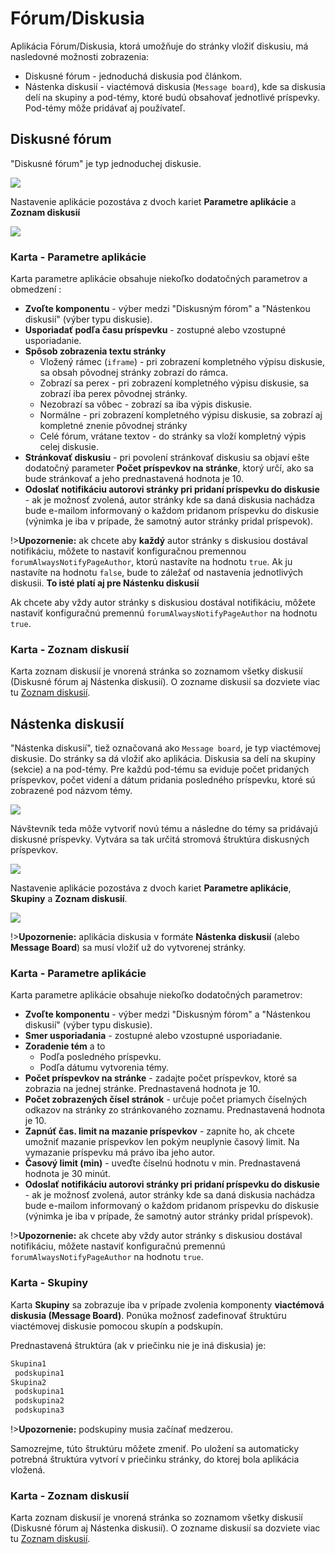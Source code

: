 # Fórum/Diskusia

Aplikácia Fórum/Diskusia, ktorá umožňuje do stránky vložiť diskusiu, má nasledovné možnosti zobrazenia:

- Diskusné fórum - jednoduchá diskusia pod článkom.
- Nástenka diskusií - viactémová diskusia (```Message board```), kde sa diskusia delí na skupiny a pod-témy, ktoré budú obsahovať jednotlivé príspevky. Pod-témy môže pridávať aj používateľ.

## Diskusné fórum

"Diskusné fórum" je typ jednoduchej diskusie.

![](forum-list-forum.png)

Nastavenie aplikácie pozostáva z dvoch kariet **Parametre aplikácie** a **Zoznam diskusií**

![](clasic-forum.png)

### Karta - Parametre aplikácie

Karta parametre aplikácie obsahuje niekoľko dodatočných parametrov a obmedzení :

- **Zvoľte komponentu** - výber medzi "Diskusným fórom" a "Nástenkou diskusií" (výber typu diskusie).
- **Usporiadať podľa času príspevku** - zostupné alebo vzostupné usporiadanie.
- **Spôsob zobrazenia textu stránky**
  - Vložený rámec (`iframe`) - pri zobrazení kompletného výpisu diskusie, sa obsah pôvodnej stránky zobrazí do rámca.
  - Zobrazí sa perex - pri zobrazení kompletného výpisu diskusie, sa zobrazí iba perex pôvodnej stránky.
  - Nezobrazí sa vôbec - zobrazí sa iba výpis diskusie.
  - Normálne - pri zobrazení kompletného výpisu diskusie, sa zobrazí aj kompletné znenie pôvodnej stránky
  - Celé fórum, vrátane textov - do stránky sa vloží kompletný výpis celej diskusie.
- **Stránkovať diskusiu** - pri povolení stránkovať diskusiu sa objaví ešte dodatočný parameter **Počet príspevkov na stránke**, ktorý určí, ako sa bude stránkovať a jeho prednastavená hodnota je 10.
- **Odoslať notifikáciu autorovi stránky pri pridaní príspevku do diskusie** - ak je možnosť zvolená, autor stránky kde sa daná diskusia nachádza bude e-mailom informovaný o každom pridanom príspevku do diskusie (výnimka je iba v prípade, že samotný autor stránky pridal príspevok).

!>**Upozornenie:** ak chcete aby **každý** autor stránky s diskusiou dostával notifikáciu, môžete to nastaviť konfiguračnou premennou  ```forumAlwaysNotifyPageAuthor```, ktorú nastavíte na hodnotu ```true```. Ak ju nastavíte na hodnotu ```false```, bude to záležať od nastavenia jednotlivých diskusii. **To isté platí aj pre Nástenku diskusií**

Ak chcete aby vždy autor stránky s diskusiou dostával notifikáciu, môžete nastaviť konfiguračnú premennú  ```forumAlwaysNotifyPageAuthor``` na hodnotu ```true```.

### Karta - Zoznam diskusií

Karta zoznam diskusií je vnorená stránka so zoznamom všetky diskusií (Diskusné fórum aj Nástenka diskusií). O zozname diskusií sa dozviete viac tu [Zoznam diskusií](forum-list.md).

## Nástenka diskusií

"Nástenka diskusií", tiež označovaná ako ```Message board```, je typ viactémovej diskusie. Do stránky sa dá vložiť ako aplikácia. Diskusia sa delí na skupiny (sekcie) a na pod-témy. Pre každú pod-tému sa eviduje počet pridaných príspevkov, počet videní a dátum pridania posledného príspevku, ktoré sú zobrazené pod názvom témy.

![](forum-list-main.png)

Návštevník teda môže vytvoriť novú tému a následne do témy sa pridávajú diskusné príspevky. Vytvára sa tak určitá stromová štruktúra diskusných príspevkov.

![](forum-list-board.png)

Nastavenie aplikácie pozostáva z dvoch kariet **Parametre aplikácie**, **Skupiny** a **Zoznam diskusií**.

![](message-board.png)

!>**Upozornenie:** aplikácia diskusia v formáte **Nástenka diskusií** (alebo **Message Board**) sa musí vložiť už do vytvorenej stránky.

### Karta - Parametre aplikácie

Karta parametre aplikácie obsahuje niekoľko dodatočných parametrov:

- **Zvoľte komponentu** - výber medzi "Diskusným fórom" a "Nástenkou diskusií" (výber typu diskusie).
- **Smer usporiadania** - zostupné alebo vzostupné usporiadanie.
- **Zoradenie tém** a to
  - Podľa posledného príspevku.
  - Podľa dátumu vytvorenia témy.
- **Počet príspevkov na stránke** - zadajte počet príspevkov, ktoré sa zobrazia na jednej stránke. Prednastavená hodnota je 10.
- **Počet zobrazených čísel stránok** - určuje počet priamych číselných odkazov na stránky zo stránkovaného zoznamu. Prednastavená hodnota je 10.
- **Zapnúť čas. limit na mazanie príspevkov** - zapnite ho, ak chcete umožniť mazanie príspevkov len pokým neuplynie časový limit. Na vymazanie príspevku má právo iba jeho autor.
- **Časový limit (min)** - uveďte číselnú hodnotu v min. Prednastavená hodnota je 30 minút.
- **Odoslať notifikáciu autorovi stránky pri pridaní príspevku do diskusie** - ak je možnosť zvolená, autor stránky kde sa daná diskusia nachádza bude e-mailom informovaný o každom pridanom príspevku do diskusie (výnimka je iba v prípade, že samotný autor stránky pridal príspevok).

!>**Upozornenie:** ak chcete aby vždy autor stránky s diskusiou dostával notifikáciu, môžete nastaviť konfiguračnú premennú  ```forumAlwaysNotifyPageAuthor``` na hodnotu ```true```.

### Karta - Skupiny

Karta **Skupiny** sa zobrazuje iba v prípade zvolenia komponenty **viactémová diskusia (Message Board)**. Ponúka možnosť zadefinovať štruktúru viactémovej diskusie pomocou skupín a podskupín.

Prednastavená štruktúra (ak v priečinku nie je iná diskusia) je:

```txt
Skupina1
 podskupina1
Skupina2
 podskupina1
 podskupina2
 podskupina3
```

!>**Upozornenie:** podskupiny musia začínať medzerou.

Samozrejme, túto štruktúru môžete zmeniť. Po uložení sa automaticky potrebná štruktúra vytvorí v priečinku stránky, do ktorej bola aplikácia vložená.

### Karta - Zoznam diskusií

Karta zoznam diskusií je vnorená stránka so zoznamom všetky diskusií (Diskusné fórum aj Nástenka diskusií). O zozname diskusií sa dozviete viac tu [Zoznam diskusií](forum-list.md).